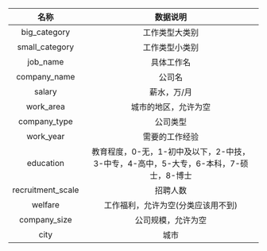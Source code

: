 |       名称        |                           数据说明                           |
| :---------------: | :----------------------------------------------------------: |
|   big_category    |                        工作类型大类别                        |
|  small_category   |                        工作类型小类别                        |
|     job_name      |                          具体工作名                          |
|   company_name    |                            公司名                            |
|      salary       |                         薪水，万/月                          |
|     work_area     |                     城市的地区，允许为空                     |
|   company_type    |                           公司类型                           |
|     work_year     |                        需要的工作经验                        |
|     education     | 教育程度，0-无，1-初中及以下，2-中技，3-中专，4-高中，5-大专，6-本科，7-硕士，8-博士 |
| recruitment_scale |                           招聘人数                           |
|      welfare      |              工作福利，允许为空(分类应该用不到)              |
|   company_size    |                      公司规模，允许为空                      |
|       city        |                             城市                             |

